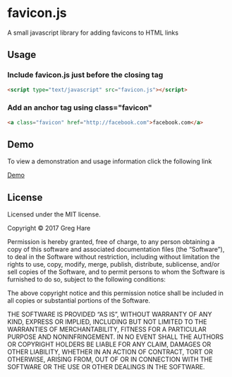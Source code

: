 # favicon.js
A small javascript library for adding favicons to HTML links

## Usage
### Include favicon.js just before the </body> closing tag
```html
<script type="text/javascript" src="favicon.js"></script>
```

### Add an anchor tag using class="favicon"
```html
<a class="favicon" href="http://facebook.com">facebook.com</a>
```
## Demo
To view a demonstration and usage information click the following link  

[Demo](http://greghare.me/faviconjs)

## License
Licensed under the MIT license.

Copyright © 2017 Greg Hare

Permission is hereby granted, free of charge, to any person obtaining a copy of this software and associated documentation files (the “Software”), to deal in the Software without restriction, including without limitation the rights to use, copy, modify, merge, publish, distribute, sublicense, and/or sell copies of the Software, and to permit persons to whom the Software is furnished to do so, subject to the following conditions:

The above copyright notice and this permission notice shall be included in all copies or substantial portions of the Software.

THE SOFTWARE IS PROVIDED “AS IS”, WITHOUT WARRANTY OF ANY KIND, EXPRESS OR IMPLIED, INCLUDING BUT NOT LIMITED TO THE WARRANTIES OF MERCHANTABILITY, FITNESS FOR A PARTICULAR PURPOSE AND NONINFRINGEMENT. IN NO EVENT SHALL THE AUTHORS OR COPYRIGHT HOLDERS BE LIABLE FOR ANY CLAIM, DAMAGES OR OTHER LIABILITY, WHETHER IN AN ACTION OF CONTRACT, TORT OR OTHERWISE, ARISING FROM, OUT OF OR IN CONNECTION WITH THE SOFTWARE OR THE USE OR OTHER DEALINGS IN THE SOFTWARE.
